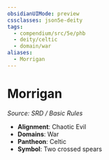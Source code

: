 ```yaml
---
obsidianUIMode: preview
cssclasses: json5e-deity
tags:
  - compendium/src/5e/phb
  - deity/celtic
  - domain/war
aliases:
  - Morrigan
---
```

# Morrigan
*Source: SRD / Basic Rules* 

- **Alignment**: Chaotic Evil
- **Domains**: War
- **Pantheon**: Celtic
- **Symbol**: Two crossed spears